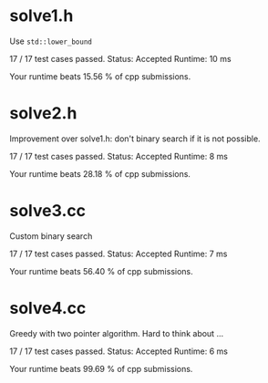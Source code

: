 # solve1.h

Use `std::lower_bound`

17 / 17 test cases passed.
Status: Accepted
Runtime: 10 ms

Your runtime beats 15.56 % of cpp submissions.

# solve2.h

Improvement over solve1.h: don't binary search if it is not possible.

17 / 17 test cases passed.
Status: Accepted
Runtime: 8 ms

Your runtime beats 28.18 % of cpp submissions.

# solve3.cc

Custom binary search

17 / 17 test cases passed.
Status: Accepted
Runtime: 7 ms

Your runtime beats 56.40 % of cpp submissions.

# solve4.cc

Greedy with two pointer algorithm. Hard to think about ...

17 / 17 test cases passed.
Status: Accepted
Runtime: 6 ms

Your runtime beats 99.69 % of cpp submissions.

